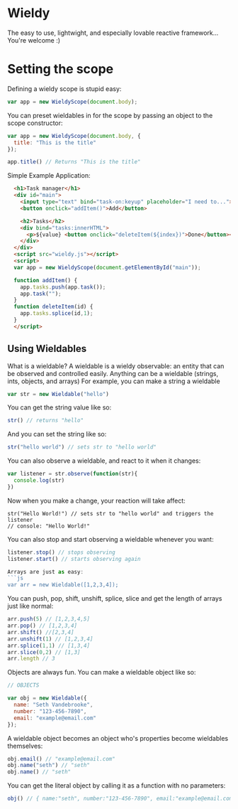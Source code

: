 # Wieldy
The easy to use, lightwight, and especially lovable reactive framework... You're welcome :)

# Setting the scope

Defining a wieldy scope is stupid easy:
```js
var app = new WieldyScope(document.body);
```
You can preset wieldables in for the scope by passing an object to the scope constructor:
```js
var app = new WieldyScope(document.body, {
  title: "This is the title"
});

app.title() // Returns "This is the title"
```

Simple Example Application:
```html
  <h1>Task manager</h1>
  <div id="main">
    <input type="text" bind="task-on:keyup" placeholder="I need to...">
    <button onclick="addItem()">Add</button>

    <h2>Tasks</h2>
    <div bind="tasks:innerHTML">
      <p>${value} <button onclick="deleteItem(${index})">Done</button></p>
    </div>
  </div>
  <script src="wieldy.js"></script>
  <script>
  var app = new WieldyScope(document.getElementById("main"));

  function addItem() {
    app.tasks.push(app.task());
    app.task("");
  }
  function deleteItem(id) {
    app.tasks.splice(id,1);
  }
  </script>
```


## Using Wieldables

What is a wieldable?
A wieldable is a wieldy observable: an entity that can be observed and controlled easily.
Anything can be a wieldable (strings, ints, objects, and arrays)
For example, you can make a string a wieldable 
```js
var str = new Wieldable("hello")
```

You can get the string value like so:
```js
str() // returns "hello"
```

And you can set the string like so:
```js
str("hello world") // sets str to "hello world"
```

You can also observe a wieldable, and react to it when it changes:
```js
var listener = str.observe(function(str){
  console.log(str)
})
```

Now when you make a change, your reaction will take affect:
```
str("Hello World!") // sets str to "hello world" and triggers the listener
// console: "Hello World!"
```

You can also stop and start observing a wieldable whenever you want:
```js
listener.stop() // stops observing
listener.start() // starts observing again

Arrays are just as easy:
```js
var arr = new Wieldable([1,2,3,4]);
```

You can push, pop, shift, unshift, splice, slice and get the length of arrays just like normal:
```js
arr.push(5) // [1,2,3,4,5]
arr.pop() // [1,2,3,4]
arr.shift() //[2,3,4]
arr.unshift(1) // [1,2,3,4]
arr.splice(1,1) // [1,3,4]
arr.slice(0,2) // [1,3]
arr.length // 3
```

Objects are always fun.
You can make a wieldable object like so:
```js
// OBJECTS

var obj = new Wieldable({
  name: "Seth Vandebrooke",
  number: "123-456-7890",
  email: "example@email.com"
});
```

A wieldable object becomes an object who's properties become wieldables themselves: 
```js
obj.email() // "example@email.com"
obj.name("seth") // "seth"
obj.name() // "seth"
```

You can get the literal object by calling it as a function with no parameters:
```js
obj() // { name:"seth", number:"123-456-7890", email:"example@email.com" }
```
